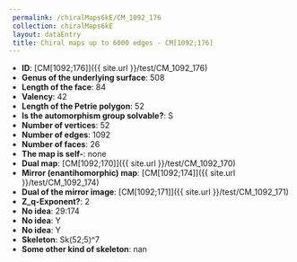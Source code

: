 ```yaml
--- 
 permalink: /chiralMaps6kE/CM_1092_176 
 collection: chiralMaps6kE
 layout: dataEntry
 title: Chiral maps up to 6000 edges - CM[1092;176]
---
```


- **ID**: [CM[1092;176]]({{ site.url }}/test/CM_1092_176)
- **Genus of the underlying surface**: 508
- **Length of the face**: 84
- **Valency**: 42
- **Length of the Petrie polygon**: 52
- **Is the automorphism group solvable?**: S
- **Number of vertices**: 52
- **Number of edges**: 1092
- **Number of faces**: 26
- **The map is self-**: none
- **Dual map**: [CM[1092;170]]({{ site.url }}/test/CM_1092_170)
- **Mirror (enantihomorphic) map**: [CM[1092;174]]({{ site.url }}/test/CM_1092_174)
- **Dual of the mirror image**: [CM[1092;171]]({{ site.url }}/test/CM_1092_171)
- **Z_q-Exponent?**: 2
- **No idea**:  29:174
- **No idea**: Y
- **No idea**: Y
- **Skeleton**: Sk(52;5)^7
- **Some other kind of skeleton**: nan
